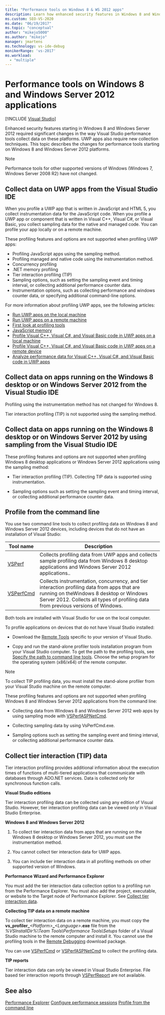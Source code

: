```yaml
---
title: "Performance tools on Windows 8 & WS 2012 apps"
description: Learn how enhanced security features in Windows 8 and Windows Server 2012 required significant changes in the way Visual Studio performance tools collect data. 
ms.custom: SEO-VS-2020
ms.date: "06/19/2017"
ms.topic: "conceptual"
author: "mikejo5000"
ms.author: "mikejo"
manager: jmartens
ms.technology: vs-ide-debug
monikerRange: 'vs-2017'
ms.workload:
  - "multiple"
---
```

# Performance tools on Windows 8 and Windows Server 2012 applications

 [!INCLUDE [Visual Studio](~/includes/applies-to-version/vs-windows-only.md)]

Enhanced security features starting in Windows 8 and Windows Server 2012 required significant changes in the way Visual Studio performance tools collect data on these platforms. UWP apps also require new collection techniques. This topic describes the changes for performance tools starting on Windows 8 and Windows Server 2012 platforms.

> [!NOTE]
> Performance tools for other supported versions of Windows (Windows 7, Windows Server 2008 R2) have not changed.

## Collect data on UWP apps from the Visual Studio IDE

When you profile a UWP app that is written in JavaScript and HTML 5, you collect instrumentation data for the JavaScript code. When you profile a UWP app or component that is written in Visual C++, Visual C#, or Visual Basic, you collect sampling data for the native and managed code. You can profile your app locally or on a remote machine.

These profiling features and options are not supported when profiling UWP apps:

- Profiling JavaScript apps using the sampling method.
- Profiling managed and native code using the instrumentation method.
- Concurrency profiling
- .NET memory profiling
- Tier interaction profiling (TIP)
- Sampling options, such as setting the sampling event and timing interval, or collecting additional performance counter data.
- Instrumentation options, such as collecting performance and windows counter data, or specifying additional command-line options.

For more information about profiling UWP apps, see the following articles:

- [Run UWP apps on the local machine](../debugger/start-a-debugging-session-for-a-store-app-in-visual-studio-vb-csharp-cpp-and-xaml.md)
- [Run UWP apps on a remote machine](../debugger/run-windows-store-apps-on-a-remote-machine.md)
- [First look at profiling tools](profiling-feature-tour.md)
- [JavaScript memory](../profiling/javascript-memory.md)
- [Profile Visual C++, Visual C#, and Visual Basic code in UWP apps on a local machine](/previous-versions/hh696631(v=vs.140))
- [Profile Visual C++, Visual C#, and Visual Basic code in UWP apps on a remote device](/previous-versions/hh972878(v=vs.140))
- [Analyze performance data for Visual C++, Visual C#, and Visual Basic code in UWP apps](/previous-versions/hh780914(v=vs.140))

## Collect data on apps running on the Windows 8 desktop or on Windows Server 2012 from the Visual Studio IDE

Profiling using the instrumentation method has not changed for Windows 8.

Tier interaction profiling (TIP) is not supported using the sampling method.

## Collect data on apps running on the Windows 8 desktop or on Windows Server 2012 by using sampling from the Visual Studio IDE

These profiling features and options are not supported when profiling Windows 8 desktop applications or Windows Server 2012 applications using the sampling method:

- Tier interaction profiling (TIP). Collecting TIP data is supported using instrumentation.

- Sampling options such as setting the sampling event and timing interval, or collecting additional performance counter data.

## Profile from the command line

You use two command line tools to collect profiling data on Windows 8 and Windows Server 2012 devices, including devices that do not have an installation of Visual Studio:

|Tool name|Description|
|---------------|-----------------|
|[VSPerf](../profiling/vsperf.md)|Collects profiling data from UWP apps and collects sample profiling data from Windows 8 desktop applications and Windows Server 2012 applications..|
|[VSPerfCmd](../profiling/vsperfcmd.md)|Collects instrumentation, concurrency, and tier interaction profiling data from apps that are running on theWindows 8 desktop or Windows Server 2012. Collects all types of profiling data from previous versions of Windows.|

Both tools are installed with Visual Studio for use on the local computer.

To profile applications on devices that do not have Visual Studio installed:

- Download the [Remote Tools](https://my.visualstudio.com/Downloads?q=remote%20tools%20visual%20studio%202017) specific to your version of Visual Studio.

- Copy and run the stand-alone profiler tools installation program from your Visual Studio computer. To get the path to the profiling tools, see [Specify the path to command line tools](../profiling/specifying-the-path-to-profiling-tools-command-line-tools.md). Choose the setup program for the operating system (x86/x64) of the remote computer.

> [!NOTE]
> To collect TIP profiling data, you must install the stand-alone profiler from your Visual Studio machine on the remote computer.

These profiling features and options are not supported when profiling Windows 8 and Windows Server 2012 applications from the command line:

- Collecting data from Windows 8 and Windows Server 2012 web apps by using sampling mode with [VSPerfASPNetCmd](../profiling/vsperfaspnetcmd.md).

- Collecting sampling data by using VsPerfCmd.exe.

- Sampling options such as setting the sampling event and timing interval, or collecting additional performance counter data.

## Collect tier interaction (TIP) data

Tier interaction profiling provides additional information about the execution times of functions of multi-tiered applications that communicate with databases through ADO.NET services. Data is collected only for synchronous function calls.

**Visual Studio editions**

Tier interaction profiling data can be collected using any edition of Visual Studio. However, tier interaction profiling data can be viewed only in Visual Studio Enterprise.

**Windows 8 and Windows Server 2012**

1. To collect tier interaction data from apps that are running on the Windows 8 desktop or Windows Server 2012, you must use the instrumentation method.

2. You cannot collect tier interaction data for UWP apps.

3. You can include tier interaction data in all profiling methods on other supported version of Windows.

**Performance Wizard and Performance Explorer**

You must add the tier interaction data collection option to a profiling run from the Performance Explorer. You must also add the project, executable, or website to the Target node of Performance Explorer. See [Collect tier interaction data](../profiling/collecting-tier-interaction-data.md).

**Collecting TIP data on a remote machine**

To collect tier interaction data on a remote machine, you must copy the **vs\_profiler\_**_\<Platform>_**\_**_\<Language>_**.exe** file from the *%VSInstallDir%\Team Tools\Performance Tools\Setups* folder of a Visual Studio machine to the remote computer and install it. You cannot use the profiling tools in the [Remote Debugging](../debugger/remote-debugging.md) download package.

You can use [VSPerfCmd](../profiling/vsperfcmd.md) or [VSPerfASPNetCmd](../profiling/vsperfaspnetcmd.md) to collect the profiling data.

**TIP reports**

Tier interaction data can only be viewed in Visual Studio Enterprise. File based tier interaction reports through [VSPerfReport](../profiling/vsperfreport.md) are not available.

## See also

[Performance Explorer](../profiling/performance-explorer.md)
[Configure performance sessions](../profiling/configuring-performance-sessions.md)
[Profile from the command line](../profiling/using-the-profiling-tools-from-the-command-line.md)
